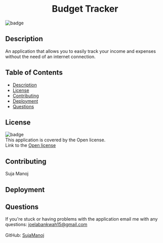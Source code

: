 <h1 align="center">Budget Tracker </h1>
  
![badge](https://img.shields.io/badge/license-Open-brightgreen)<br />

## Description

An application that allows you to easily track your income and expenses without the need of an internet connection.

## Table of Contents

- [Description](#description)
- [License](#license)
- [Contributing](#contributing)
- [Deployment](#deployment)
- [Questions](#questions)

## License

![badge](https://img.shields.io/badge/license-Open-brightgreen)
<br />
This application is covered by the Open license.
<br />
Link to the <a href='https://www.google.com/search?q=Open+license'>Open license</a>

## Contributing

Suja Manoj

## Deployment

## Questions

If you're stuck or having problems with the application email me with any questions: joelabankwah15@gmail.com<br /><br />
GitHub: [SujaManoj](https://github.com/sujamanoj)<br />
<br />
